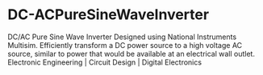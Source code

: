 # DC-ACPureSineWaveInverter
DC/AC Pure Sine Wave Inverter Designed using National Instruments Multisim. Efficiently transform a DC power source to a high voltage AC source, similar to power that would be available at an electrical wall outlet. Electronic Engineering | Circuit Design | Digital Electronics 
